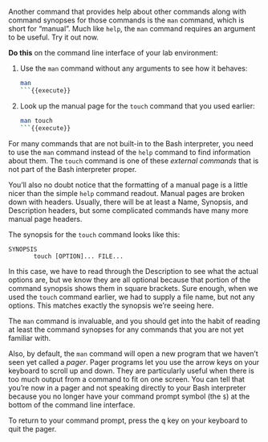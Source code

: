 Another command that provides help about other commands along with command synopses for those commands is the `man` command, which is short for &ldquo;manual&rdquo;. Much like `help`, the `man` command requires an argument to be useful. Try it out now.

**Do this** on the command line interface of your lab environment:

1. Use the `man` command without any arguments to see how it behaves:
    ```sh
    man
    ```{{execute}}
1. Look up the manual page for the `touch` command that you used earlier:
    ```sh
    man touch
    ```{{execute}}

For many commands that are not built-in to the Bash interpreter, you need to use the `man` command instead of the `help` command to find information about them. The `touch` command is one of these *external commands* that is not part of the Bash interpreter proper.

You&rsquo;ll also no doubt notice that the formatting of a manual page is a little nicer than the simple `help` command readout. Manual pages are broken down with headers. Usually, there will be at least a Name, Synopsis, and Description headers, but some complicated commands have many more manual page headers.

The synopsis for the `touch` command looks like this:

```
SYNOPSIS
       touch [OPTION]... FILE...
```

In this case, we have to read through the Description to see what the actual options are, but we know they are all optional because that portion of the command synopsis shows them in square brackets. Sure enough, when we used the `touch` command earlier, we had to supply a file name, but not any options. This matches exactly the synopsis we&rsquo;re seeing here.

The `man` command is invaluable, and you should get into the habit of reading at least the command synopses for any commands that you are not yet familiar with.

Also, by default, the `man` command will open a new program that we haven&rsquo;t seen yet called a *pager*. Pager programs let you use the arrow keys on your keyboard to scroll up and down. They are particularly useful when there is too much output from a command to fit on one screen. You can tell that you&rsquo;re now in a pager and not speaking directly to your Bash interpreter because you no longer have your command prompt symbol (the `$`) at the bottom of the command line interface.

To return to your command prompt, press the <kbd>q</kbd> key on your keyboard to quit the pager.
